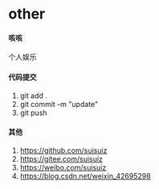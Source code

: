 # other

#### 咳咳

个人娱乐

#### 代码提交

1.  git add .
2.  git commit -m "update" 
3.  git push

#### 其他

1.  https://github.com/suisuiz
2.  https://gitee.com/suisuiz
3.  https://weibo.com/suisuiz
4.  https://blog.csdn.net/weixin_42695298
